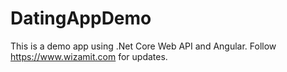 # DatingAppDemo
This is a demo app using .Net Core Web API and Angular.
Follow https://www.wizamit.com for updates.
